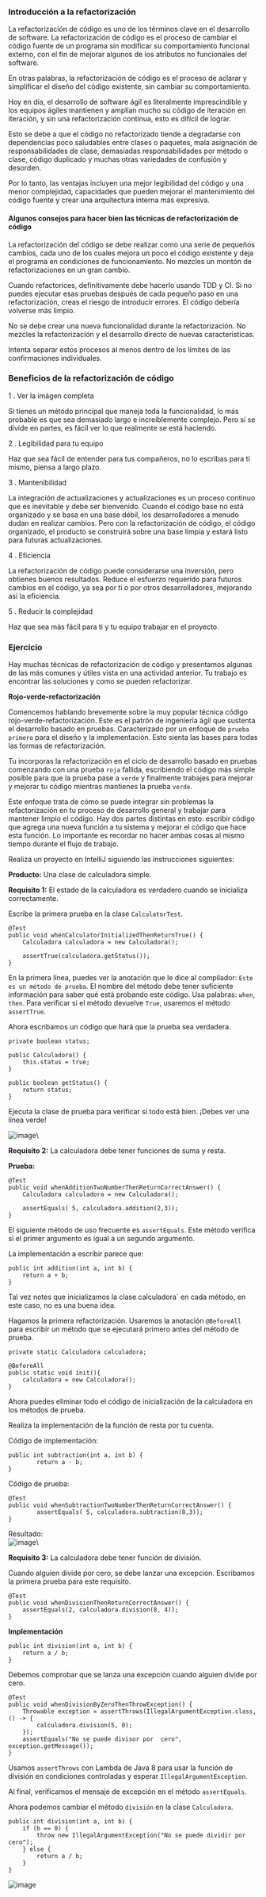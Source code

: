 ### Introducción a la refactorización 

La refactorización de código es uno de los términos clave en el desarrollo de software. La refactorización de código es el proceso de cambiar el código fuente de un programa sin modificar su comportamiento funcional externo, con el fin de mejorar algunos de los atributos no funcionales del software. 

En otras palabras, la refactorización de código es el proceso de aclarar y simplificar el diseño del código existente, sin cambiar su comportamiento. 

Hoy en día, el desarrollo de software ágil es literalmente imprescindible y los equipos ágiles mantienen y amplían mucho su código de iteración en iteración, y sin una refactorización continua, esto es difícil de lograr. 

Esto se debe a que el código no refactorizado tiende a degradarse con dependencias poco saludables entre clases o paquetes, mala asignación de responsabilidades de clase, demasiadas responsabilidades por método o clase, código duplicado y muchas otras variedades de confusión y desorden. 

Por lo tanto, las ventajas incluyen una mejor legibilidad del código y una menor complejidad,  capacidades que pueden mejorar el mantenimiento del código fuente y crear una arquitectura interna más expresiva. 


#### Algunos consejos para hacer bien las técnicas de refactorización de código
La refactorización del código se debe realizar como una serie de pequeños cambios, cada uno de los cuales mejora un poco el código existente y deja el programa en condiciones de funcionamiento. No mezcles un montón de refactorizaciones en un gran cambio. 


Cuando refactorices, definitivamente debe hacerlo usando TDD y CI. Si no puedes ejecutar esas pruebas después de cada pequeño paso en una refactorización, creas el riesgo de introducir errores.  El código debería volverse más limpio.

No se debe crear una nueva funcionalidad durante la refactorización.  No mezcles la refactorización y el desarrollo directo de nuevas características. 

Intenta separar estos procesos al menos dentro de los límites de las confirmaciones individuales.

### Beneficios de la refactorización de código 

1 . Ver la imágen completa 

Si tienes un método principal que maneja toda la funcionalidad, lo más probable es que sea demasiado largo e increíblemente complejo. Pero si se divide en partes, es fácil ver lo que realmente se está haciendo. 

2 . Legibilidad para tu equipo 

Haz que sea fácil de entender para tus compañeros, no lo escribas para ti mismo, piensa a largo plazo. 

3 . Mantenibilidad 

La integración de actualizaciones y actualizaciones es un proceso continuo que es inevitable y debe ser bienvenido. Cuando el código base no está organizado y se basa en una base débil, los desarrolladores a menudo dudan en realizar cambios. Pero con la refactorización de código, el código organizado, el producto se construirá sobre una base limpia y estará listo para futuras actualizaciones. 

4 . Eficiencia 

La refactorización de código puede considerarse una inversión, pero obtienes buenos resultados. Reduce el esfuerzo requerido para futuros cambios en el código, ya sea por ti o por otros desarrolladores, mejorando así la eficiencia. 

5 . Reducir la complejidad 

Haz que sea más fácil para ti y tu equipo trabajar en el proyecto. 

### Ejercicio

Hay muchas técnicas de refactorización de código y presentamos algunas de las más comunes y útiles vista en una actividad anterior. Tu trabajo es encontrar las soluciones y como se pueden refactorizar.

**Rojo-verde-refactorización**

Comencemos hablando brevemente sobre la muy popular técnica código rojo-verde-refactorización. Este es el patrón de ingeniería ágil que sustenta el desarrollo basado en pruebas. Caracterizado por un enfoque de `prueba primero` para el diseño y la implementación. 
Esto sienta las bases para todas las formas de refactorización. 

Tu incorporas la refactorización en el ciclo de desarrollo basado en pruebas comenzando con una prueba `roja` fallida, escribiendo el código más simple posible para que la prueba pase a `verde` y finalmente trabajes para mejorar y mejorar tu código mientras mantienes la prueba `verde`. 

Este enfoque trata de cómo se puede integrar sin problemas la refactorización en tu proceso de desarrollo general y trabajar para mantener limpio el código. Hay dos partes distintas en esto: escribir código que agrega una nueva función a tu sistema y mejorar el código que hace esta función. Lo importante es recordar no hacer  ambas cosas al mismo tiempo durante el flujo de trabajo.

Realiza un proyecto en IntelliJ  siguiendo las instrucciones siguientes:

**Producto:** Una clase de calculadora simple. 

**Requisito 1:** El estado de la calculadora es verdadero cuando se inicializa correctamente. 

Escribe la primera prueba en la clase `CalculatorTest`.

```
@Test
public void whenCalculatorInitializedThenReturnTrue() {
	Calculadora calculadora = new Calculadora();
   	 
	assertTrue(calculadora.getStatus());
}
``` 
En la primera línea, puedes ver la anotación que le dice al compilador: `Este es un método de prueba`. El nombre del método debe tener suficiente información para saber qué está probando este código. 
Usa palabras: `when`, `then`. Para verificar si el método devuelve `True`, usaremos el método `assertTrue`. 

Ahora escribamos un código que hará que la prueba sea verdadera.

```
private boolean status;

public Calculadora() {
	this.status = true;
}

public boolean getStatus() {
	return status;
}
```

Ejecuta la clase de prueba para verificar si todo está bien. ¡Debes ver una línea verde!

![image](https://user-images.githubusercontent.com/57854488/233373873-3fc579ec-0975-4143-bf9f-b1639b20e310.png)\

**Requisito 2:** La calculadora debe tener funciones de suma y resta. 

**Prueba:**

```
@Test
public void whenAdditionTwoNumberThenReturnCorrectAnswer() {
	Calculadora calculadora = new Calculadora();
   	 
	assertEquals( 5, calculadora.addition(2,3));
}
```

El siguiente método de uso frecuente es `assertEquals`. Este método verifica si el primer argumento es igual a un segundo argumento. 

La implementación a escribir parece que:

``` 
public int addition(int a, int b) {
	return a + b;
}
``` 
Tal vez notes que inicializamos la clase  calculadora` en cada método, en este caso, no es una buena idea. 

Hagamos la primera refactorización. Usaremos la anotación `@BeforeAll` para escribir un método que se ejecutará primero antes del método de prueba.

``` 
private static Calculadora calculadora;

@BeforeAll
public static void init(){
	calculadora = new Calculadora();
}
``` 
Ahora puedes eliminar todo el código de inicialización de la calculadora en los métodos de prueba. 

Realiza la implementación de la función de resta por tu cuenta. 

Código de implementación:
``` 
public int subtraction(int a, int b) {
        return a - b;
}
```
Código de prueba:
``` 
@Test
public void whenSubtractionTwoNumberThenReturnCorrectAnswer() {
        assertEquals( 5, calculadora.subtraction(8,3));
}
``` 
Resultado:\
![image](https://user-images.githubusercontent.com/57854488/233375524-e22c3d93-5d15-4cf8-83c9-f0831bac3a33.png)\

**Requisito 3:** La calculadora debe tener función de división.

 Cuando alguien divide por cero, se debe lanzar una excepción. Escribamos la primera prueba para este requisito. 

```
@Test
public void whenDivisionThenReturnCorrectAnswer() {
	assertEquals(2, calculadora.division(8, 4));
}
``` 

**Implementación**

```
public int division(int a, int b) {
	return a / b;
}
```

Debemos comprobar que se lanza una excepción cuando alguien divide por cero.

```
@Test
public void whenDivisionByZeroThenThrowException() {
	Throwable exception = assertThrows(IllegalArgumentException.class, () -> {
    	calculadora.division(5, 0);
	});
	assertEquals("No se puede divisor por  cero", exception.getMessage());
}
``` 
Usamos `assertThrows` con Lambda de Java 8 para usar la función de división en condiciones controladas y esperar `IllegalArgumentException`. 

Al final, verificamos el mensaje de excepción en el método `assertEquals`. 

Ahora podemos cambiar el método `división` en la clase `Calculadora`.

```
public int division(int a, int b) {
	if (b == 0) {
    	throw new IllegalArgumentException("No se puede dividir por cero");
	} else {
    	return a / b;
	}
}
``` 

![image](https://user-images.githubusercontent.com/57854488/233396772-7c5327a3-9517-4f13-88ef-f207dce38f0a.png)
